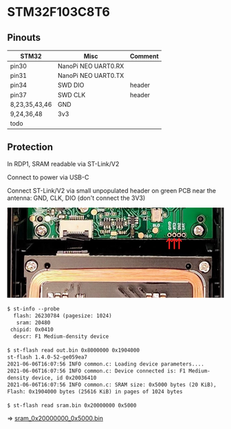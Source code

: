 # STM32F103C8T6

## Pinouts

|STM32|Misc|Comment|
|-|-|-|
pin30|NanoPi NEO UART0.RX|
pin31|NanoPi NEO UART0.TX|
pin34|SWD DIO|header
pin37|SWD CLK|header
8,23,35,43,46|GND
9,24,36,48|3v3
todo|
## Protection

In RDP1, SRAM readable via ST-Link/V2

Connect to power via USB-C

Connect ST-Link/V2 via small unpopulated header on green PCB near the antenna: GND, CLK, DIO (don't connect the 3V3)

<img src="stm32_swd.jpg" />

```
$ st-info --probe
  flash: 26230784 (pagesize: 1024)
   sram: 20480
 chipid: 0x0410
  descr: F1 Medium-density device

$ st-flash read out.bin 0x8000000 0x1904000
st-flash 1.4.0-52-ge059ea7
2021-06-06T16:07:56 INFO common.c: Loading device parameters....
2021-06-06T16:07:56 INFO common.c: Device connected is: F1 Medium-density device, id 0x20036410
2021-06-06T16:07:56 INFO common.c: SRAM size: 0x5000 bytes (20 KiB), Flash: 0x1904000 bytes (25616 KiB) in pages of 1024 bytes

$ st-flash read sram.bin 0x20000000 0x5000
```

=> [sram_0x20000000_0x5000.bin](sram_0x20000000_0x5000.bin)
